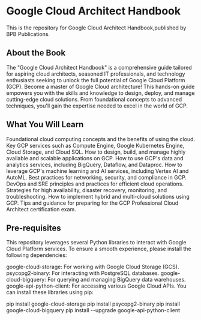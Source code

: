# Google Cloud Architect Handbook

This is the repository for Google Cloud Architect Handbook,published by BPB Publications.

## About the Book
The "Google Cloud Architect Handbook" is a comprehensive guide tailored for aspiring cloud architects, seasoned IT professionals, and technology enthusiasts seeking to unlock the full potential of Google Cloud Platform (GCP). Become a master of Google Cloud architecture! This hands-on guide empowers you with the skills and knowledge to design, deploy, and manage cutting-edge cloud solutions. From foundational concepts to advanced techniques, you'll gain the expertise needed to excel in the world of GCP.
## What You Will Learn
Foundational cloud computing concepts and the benefits of using the cloud.
Key GCP services such as Compute Engine, Google Kubernetes Engine, Cloud Storage, and Cloud SQL.
How to design, build, and manage highly available and scalable applications on GCP.
How to use GCP's data and analytics services, including BigQuery, Dataflow, and Dataproc.
How to leverage GCP's machine learning and AI services, including Vertex AI and AutoML.
Best practices for networking, security, and compliance in GCP.
DevOps and SRE principles and practices for efficient cloud operations.
Strategies for high availability, disaster recovery, monitoring, and troubleshooting.
How to implement hybrid and multi-cloud solutions using GCP.
Tips and guidance for preparing for the GCP Professional Cloud Architect certification exam.

## Pre-requisites

This repository leverages several Python libraries to interact with Google Cloud Platform services. To ensure a smooth experience, please install the following dependencies:

google-cloud-storage: For working with Google Cloud Storage (GCS).
psycopg2-binary: For interacting with PostgreSQL databases.
google-cloud-bigquery: For querying and managing BigQuery data warehouses.
google-api-python-client: For accessing various Google Cloud APIs.
You can install these libraries using pip:

pip install google-cloud-storage
pip install psycopg2-binary
pip install google-cloud-bigquery
pip install --upgrade google-api-python-client
